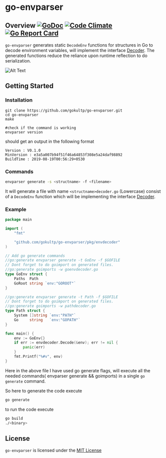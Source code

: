 # go-envparser

## Overview [![GoDoc](https://godoc.org/github.com/gokultp/go-envparser?status.svg)](https://godoc.org/github.com/gokultp/go-envparser) [![Code Climate](https://codeclimate.com/github/gokultp/go-envparser/badges/gpa.svg)](https://codeclimate.com/github/gokultp/go-envparser) [![Go Report Card](https://goreportcard.com/badge/github.com/gokultp/go-envparser)](https://goreportcard.com/report/github.com/gokultp/go-envparser)

`go-envparser` generates static `DecodeEnv`  functions for structures  in Go to decode environment variables,  will implement the interface [Decoder](./pkg/envdecoder/idecoder.go). The generated functions reduce the reliance upon runtime reflection to do serialization.

![Alt Text](https://steemitimages.com/0x0/https://huntimages.s3.us-west-2.amazonaws.com/production/steemhunt/2018-09-01/8ba9f690-gomodifytags.gif)

## Getting Started

### Installation

```shell
git clone https://github.com/gokultp/go-envparser.git
cd go-envparser
make

#check if the command is working
envparser version
```
should get an output in the following format
```
Version : V0.1.0
MinVersion : e3a5a007b94f51f46a64853f308e5a24daf98892
BuildTime : 2019-08-19T00:56:29+0530
```
### Commands
```bash
envparser generate -s <structname> -f <filename>
```
It will generate a file with name `<structname>decoder.go`  (Lowercase) consist of a `DecodeEnv` function which will be implementing the interface  [Decoder](./pkg/envdecoder/idecoder.go).
### Example 

```go
package main

import (
	"fmt"

	"github.com/gokultp/go-envparser/pkg/envdecoder"
)

// Add go generate commands
//go:generate envparser generate -t GoEnv -f $GOFILE
// Dont forget to do goimport on generated files.
//go:generate goimports -w goenvdecoder.go
type GoEnv struct {
	Paths  Path
	GoRoot string `env:"GOROOT"`
}

//go:generate envparser generate -t Path -f $GOFILE
// Dont forget to do goimport on generated files.
//go:generate goimports -w pathdecoder.go
type Path struct {
	System []string `env:"PATH"`
	Go     string   `env:"GOPATH"`
}

func main() {
	env := GoEnv{}
	if err := envdecoder.Decode(&env); err != nil {
		panic(err)
	}
	fmt.Printf("%#v", env)
}

```

Here in the above file I have used go generate flags, will execute all the needed commands( envparser generate && goimports) in a single `go generate` command.

So here to generate the code execute
```bash
go generate
```

to run the code execute
``` bash 
go build
./<binary>
```

## License

`go-envparser` is licensed under the [MIT License](./LICENSE)
